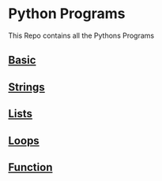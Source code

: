 # Python Programs

This Repo contains all the Pythons Programs

## [Basic]
## [Strings]
## [Lists]
## [Loops]
## [Function]

[Basic]:https://github.com/webcoderspeed/Python-Programs/tree/main/Basic
[Strings]:https://github.com/webcoderspeed/Python-Programs/tree/main/String 
[Lists]:https://github.com/webcoderspeed/Python-Programs/tree/main/Lists
[Loops]:https://github.com/webcoderspeed/Python-Programs/tree/main/Loops
[Function]:https://github.com/webcoderspeed/Python-Programs/tree/main/Function
